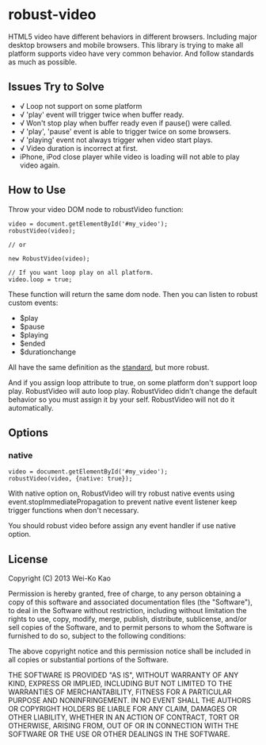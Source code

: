 robust-video
============

HTML5 video have different behaviors in different browsers. Including major desktop browsers and mobile browsers.
This library is trying to make all platform supports video have very common behavior. And follow standards as much as possible.

Issues Try to Solve
-------------------

* √ Loop not support on some platform
* √ 'play' event will trigger twice when buffer ready.
* √ Won't stop play when buffer ready even if pause() were called.
* √ 'play', 'pause' event is able to trigger twice on some browsers.
* √ 'playing' event not always trigger when video start plays.
* √ Video duration is incorrect at first.
* iPhone, iPod close player while video is loading will not able to play video again.

How to Use
----------

Throw your video DOM node to robustVideo function:

    video = document.getElementById('#my_video');
    robustVideo(video);

    // or

    new RobustVideo(video);

    // If you want loop play on all platform.
    video.loop = true;

These function will return the same dom node. Then you can listen to robust custom events:

* $play
* $pause
* $playing
* $ended
* $durationchange

All have the same definition as the [standard][1], but more robust.

And if you assign loop attribute to true, on some platform don't support loop play.
RobustVideo will auto loop play. RobustVideo didn't change the default behavior so you must assign it by your self.
RobustVideo will not do it automatically.

[1]:http://www.w3.org/TR/html5/embedded-content-0.html#mediaevents

Options
-------

### native

    video = document.getElementById('#my_video');
    robustVideo(video, {native: true});

With native option on, RobustVideo will try robust native events using event.stopImmediatePropagation to prevent native 
event listener keep trigger functions when don't necessary.

You should robust video before assign any event handler if use native option.


License
-------

Copyright (C) 2013 Wei-Ko Kao

Permission is hereby granted, free of charge, to any person obtaining a copy of this software and associated documentation files (the "Software"), to deal in the Software without restriction, including without limitation the rights to use, copy, modify, merge, publish, distribute, sublicense, and/or sell copies of the Software, and to permit persons to whom the Software is furnished to do so, subject to the following conditions:

The above copyright notice and this permission notice shall be included in all copies or substantial portions of the Software.

THE SOFTWARE IS PROVIDED "AS IS", WITHOUT WARRANTY OF ANY KIND, EXPRESS OR IMPLIED, INCLUDING BUT NOT LIMITED TO THE WARRANTIES OF MERCHANTABILITY, FITNESS FOR A PARTICULAR PURPOSE AND NONINFRINGEMENT. IN NO EVENT SHALL THE AUTHORS OR COPYRIGHT HOLDERS BE LIABLE FOR ANY CLAIM, DAMAGES OR OTHER LIABILITY, WHETHER IN AN ACTION OF CONTRACT, TORT OR OTHERWISE, ARISING FROM, OUT OF OR IN CONNECTION WITH THE SOFTWARE OR THE USE OR OTHER DEALINGS IN THE SOFTWARE.
